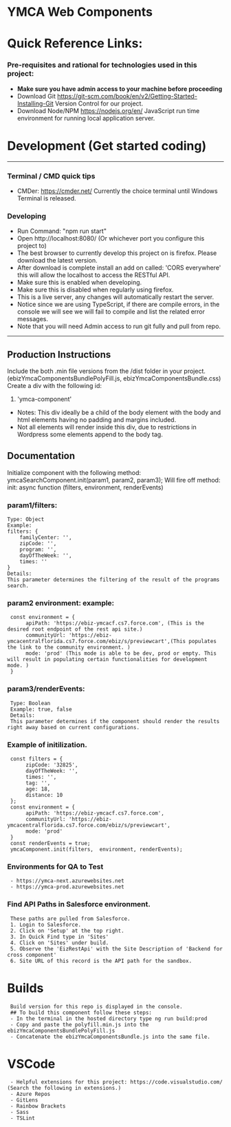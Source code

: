 # YMCA Web Components

# Quick Reference Links:


### Pre-requisites and rational for technologies used in this project:
- **Make sure you have admin access to your machine before proceeding**
- Download Git
  https://git-scm.com/book/en/v2/Getting-Started-Installing-Git
  Version Control for our project.
- Download Node/NPM
  https://nodejs.org/en/
  JavaScript run time environment for running local application server.

# Development (Get started coding)
------------------------------------------------------------------------------------------------------------------------------------
### Terminal / CMD quick tips
- CMDer: https://cmder.net/ Currently the choice terminal until Windows Terminal is released.

### Developing 
- Run Command: "npm run start"
- Open http://localhost:8080/ (Or whichever port you configure this project to)
- The best browser to currently develop this project on is firefox. Please download the latest version.
- After download is complete install an add on called: 'CORS everywhere' this will allow the localhost to access the RESTful API.
- Make sure this is enabled when developing.
- Make sure this is disabled when regularly using firefox.
- This is a live server, any changes will automatically restart the server. 
- Notice since we are using TypeScript, if there are compile errors, in the console we will see we will fail to compile and list the related error messages.
- Note that you will need Admin access to run git fully and pull from repo.
------------------------------------------------------------------------------------------------------------------------------------
## Production Instructions
Include the both .min file versions from the /dist folder in your project. (ebizYmcaComponentsBundlePolyFill.js, ebizYmcaComponentsBundle.css)
Create a div with the following id:
1. 'ymca-component'
- Notes: This div ideally be a child of the body element with the body and html elements having no padding and margins included.
- Not all elements will render inside this div, due to restrictions in Wordpress some elements append to the body tag.

## Documentation
Initialize component with the following method:
ymcaSearchComponent.init(param1, param2, param3);
Will fire off method:
init: async function (filters, environment, renderEvents)

### param1/filters:
    Type: Object
    Example:
    filters: {
        familyCenter: '',
        zipCode: '',
        program: '',
        dayOfTheWeek: '',
        times: ''
    }
    Details:
    This parameter determines the filtering of the result of the programs search.

### param2 environment: example:
     const environment = {
          apiPath: 'https://ebiz-ymcacf.cs7.force.com', (This is the desired root endpoint of the rest api site.)
          communityUrl: 'https://ebiz-ymcacentralflorida.cs7.force.com/ebiz/s/previewcart',(This populates the link to the community environment. )
          mode: 'prod' (This mode is able to be dev, prod or empty. This will result in populating certain functionalities for development mode. )
     }
### param3/renderEvents:
     Type: Boolean
     Example: true, false
     Details:
     This parameter determines if the component should render the results right away based on current configurations. 

### Example of initilization. 
     const filters = {
          zipCode: '32825',
          dayOfTheWeek: '',
          times: '',
          tag: '',
          age: 18,
          distance: 10
     };
     const environment = {
          apiPath: 'https://ebiz-ymcacf.cs7.force.com',
          communityUrl: 'https://ebiz-ymcacentralflorida.cs7.force.com/ebiz/s/previewcart',
          mode: 'prod'
     }
     const renderEvents = true;
     ymcaComponent.init(filters,  environment, renderEvents);

### Environments for QA to Test
     - https://ymca-next.azurewebsites.net
     - https://ymca-prod.azurewebsites.net

### Find API Paths in Salesforce environment. 
     These paths are pulled from Salesforce.
     1. Login to Salesforce.
     2. Click on 'Setup' at the top right.
     3. In Quick Find type in 'Sites'
     4. Click on 'Sites' under build.
     5. Observe the 'EizRestApi' with the Site Description of 'Backend for cross component'
     6. Site URL of this record is the API path for the sandbox.

# Builds
     Build version for this repo is displayed in the console. 
     ## To build this component follow these steps:
     - In the terminal in the hosted directory type ng run build:prod
     - Copy and paste the polyfill.min.js into the ebizYmcaComponentsBundlePolyFill.js
     - Concatenate the ebizYmcaComponentsBundle.js into the same file.

# VSCode 
     - Helpful extensions for this project: https://code.visualstudio.com/ (Search the following in extensions.)
     - Azure Repos
     - GitLens
     - Rainbow Brackets
     - Sass
     - TSLint

     

